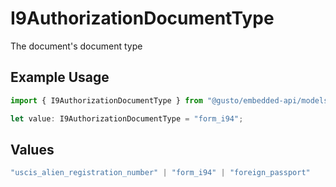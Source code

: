 # I9AuthorizationDocumentType

The document's document type

## Example Usage

```typescript
import { I9AuthorizationDocumentType } from "@gusto/embedded-api/models/components/i9authorization.js";

let value: I9AuthorizationDocumentType = "form_i94";
```

## Values

```typescript
"uscis_alien_registration_number" | "form_i94" | "foreign_passport"
```